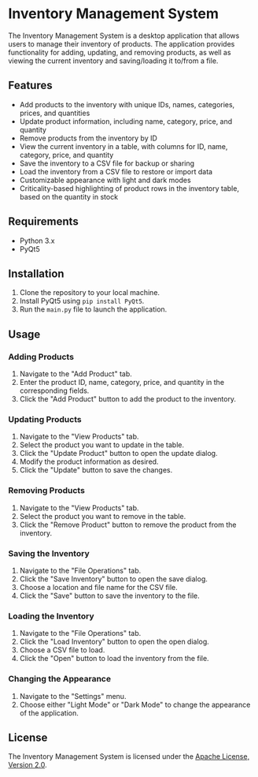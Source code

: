Inventory Management System
==========================

The Inventory Management System is a desktop application that allows users to manage their inventory of products. The application provides functionality for adding, updating, and removing products, as well as viewing the current inventory and saving/loading it to/from a file.

Features
--------

* Add products to the inventory with unique IDs, names, categories, prices, and quantities
* Update product information, including name, category, price, and quantity
* Remove products from the inventory by ID
* View the current inventory in a table, with columns for ID, name, category, price, and quantity
* Save the inventory to a CSV file for backup or sharing
* Load the inventory from a CSV file to restore or import data
* Customizable appearance with light and dark modes
* Criticality-based highlighting of product rows in the inventory table, based on the quantity in stock

Requirements
------------

* Python 3.x
* PyQt5

Installation
------------

1. Clone the repository to your local machine.
2. Install PyQt5 using `pip install PyQt5`.
3. Run the `main.py` file to launch the application.

Usage
-----

### Adding Products

1. Navigate to the "Add Product" tab.
2. Enter the product ID, name, category, price, and quantity in the corresponding fields.
3. Click the "Add Product" button to add the product to the inventory.

### Updating Products

1. Navigate to the "View Products" tab.
2. Select the product you want to update in the table.
3. Click the "Update Product" button to open the update dialog.
4. Modify the product information as desired.
5. Click the "Update" button to save the changes.

### Removing Products

1. Navigate to the "View Products" tab.
2. Select the product you want to remove in the table.
3. Click the "Remove Product" button to remove the product from the inventory.

### Saving the Inventory

1. Navigate to the "File Operations" tab.
2. Click the "Save Inventory" button to open the save dialog.
3. Choose a location and file name for the CSV file.
4. Click the "Save" button to save the inventory to the file.

### Loading the Inventory

1. Navigate to the "File Operations" tab.
2. Click the "Load Inventory" button to open the open dialog.
3. Choose a CSV file to load.
4. Click the "Open" button to load the inventory from the file.

### Changing the Appearance

1. Navigate to the "Settings" menu.
2. Choose either "Light Mode" or "Dark Mode" to change the appearance of the application.

License
-------

The Inventory Management System is licensed under the [Apache License, Version 2.0](LICENSE).
